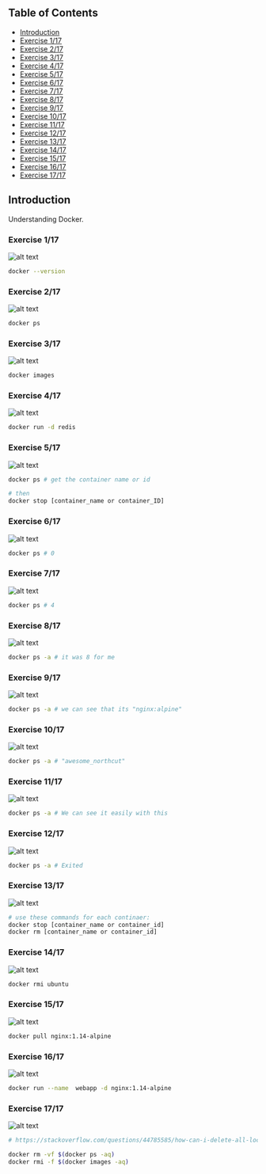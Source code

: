 ## Table of Contents

- [Introduction](#introduction)
- [Exercise 1/17](#exercise-117)
- [Exercise 2/17](#exercise-217)
- [Exercise 3/17](#exercise-317)
- [Exercise 4/17](#exercise-417)
- [Exercise 5/17](#exercise-517)
- [Exercise 6/17](#exercise-617)
- [Exercise 7/17](#exercise-717)
- [Exercise 8/17](#exercise-817)
- [Exercise 9/17](#exercise-917)
- [Exercise 10/17](#exercise-1017)
- [Exercise 11/17](#exercise-1117)
- [Exercise 12/17](#exercise-1217)
- [Exercise 13/17](#exercise-1317)
- [Exercise 14/17](#exercise-1417)
- [Exercise 15/17](#exercise-1517)
- [Exercise 16/17](#exercise-1617)
- [Exercise 17/17](#exercise-1717)


##  Introduction

Understanding Docker.

### Exercise 1/17
![alt text](image.png)
```bash
docker --version
```
### Exercise 2/17
![alt text](image-1.png)
```bash
docker ps
```
### Exercise 3/17
![alt text](image-2.png)
```bash
docker images
```
### Exercise 4/17
![alt text](image-3.png)
```bash
docker run -d redis
```
### Exercise 5/17
![alt text](image-4.png)
```bash
docker ps # get the container name or id

# then
docker stop [container_name or container_ID]
```
### Exercise 6/17
![alt text](image-5.png)
```bash
docker ps # 0
```
### Exercise 7/17
![alt text](image-6.png)
```bash
docker ps # 4
```
### Exercise 8/17
![alt text](image-7.png)
```bash
docker ps -a # it was 8 for me
```
### Exercise 9/17
![alt text](image-8.png)
```bash
docker ps -a # we can see that its "nginx:alpine"
```
### Exercise 10/17
![alt text](image-9.png)
```bash
docker ps -a # "awesome_northcut"
```
### Exercise 11/17
![alt text](image-10.png)
```bash
docker ps -a # We can see it easily with this
```
### Exercise 12/17
![alt text](image-11.png)
```bash
docker ps -a # Exited
```
### Exercise 13/17
![alt text](image-12.png)
```bash
# use these commands for each continaer:
docker stop [container_name or container_id]
docker rm [container_name or container_id]
```
### Exercise 14/17
![alt text](image-13.png)
```bash
docker rmi ubuntu
```
### Exercise 15/17
![alt text](image-14.png)
```bash
docker pull nginx:1.14-alpine
```
### Exercise 16/17
![alt text](image-15.png)
```bash
docker run --name  webapp -d nginx:1.14-alpine
```
### Exercise 17/17
![alt text](image-16.png)
```bash
# https://stackoverflow.com/questions/44785585/how-can-i-delete-all-local-docker-images

docker rm -vf $(docker ps -aq)
docker rmi -f $(docker images -aq)
```
